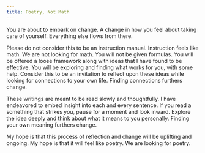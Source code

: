 ```yaml
---
title: Poetry, Not Math
---
```


You are about to embark on change.  A change in how you feel about taking care of yourself.  Everything else flows from there.

Please do not consider this to be an instruction manual. Instruction feels like math. We are not looking for math.  You will not be given formulas.  You will be offered a loose framework along with ideas that I have found to be effective.  You will be exploring and finding what works for you, with some help.  Consider this to be an invitation to reflect upon these ideas while looking for connections to your own life.  Finding connections furthers change.

These writings are meant to be read slowly and thoughtfully.  I have endeavored to embed insight into each and every sentence.  If you read a something that strikes you, pause for a moment and look inward.  Explore the idea deeply and think about what it means to you personally.  Finding your own meaning furthers change.

My hope is that this process of reflection and change will be uplifting and ongoing. My hope is that it will feel like poetry.  We are looking for poetry.
